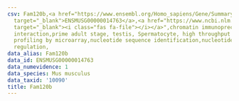 ```yaml
---
csv: Fam120b,<a href="https://www.ensembl.org/Homo_sapiens/Gene/Summary?db=core;g=ENSMUSG00000014763"
  target="_blank">ENSMUSG00000014763</a>,<a href="https://www.ncbi.nlm.nih.gov/pubmed/23834426"
  target="_blank"><i class="fas fa-file"></i></a>",chromatin immunoprecipitation assay,direct
  interaction,prime adult stage, testis, Spermatocyte, high throughput transcription
  profiling by microarray,nucleotide sequence identification,nucleotide sequence identification,transcriptional
  regulation,
data_alias: Fam120b
data_id: ENSMUSG00000014763
data_numevidence: 1
data_species: Mus musculus
data_taxid: '10090'
title: Fam120b
---
```


